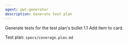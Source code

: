 ```yaml
---
agent: pwt-generator
description: Generate test plan
---
```


Generate tests for the test plan's bullet 1.1 Add item to card.

Test plan: `specs/coverage.plan.md`

